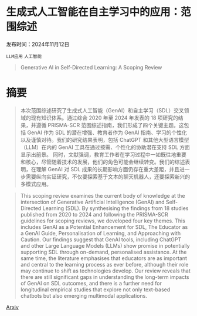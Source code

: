 # 生成式人工智能在自主学习中的应用：范围综述

发布时间：2024年11月12日

`LLM应用` `人工智能`

> Generative AI in Self-Directed Learning: A Scoping Review

# 摘要

> 本次范围综述研究了生成式人工智能（GenAI）和自主学习（SDL）交叉领域的现有知识体系。通过综合 2020 年至 2024 年发表的 18 项研究的结果，并遵循 PRISMA-SCR 范围综述指南，我们形成了四个关键主题。这包括 GenAI 作为 SDL 的潜在增强、教育者作为 GenAI 指南、学习的个性化以及谨慎对待。我们的研究结果表明，包括 ChatGPT 和其他大型语言模型（LLM）在内的 GenAI 工具在通过按需、个性化的协助潜在支持 SDL 方面显示出前景。 同时，文献强调，教育工作者在学习过程中一如既往地重要和核心，尽管随着技术的发展，他们的角色可能会继续转变。我们的综述表明，在理解 GenAI 对 SDL 成果的长期影响方面仍存在重大差距，并且进一步需要纵向实证研究，不仅要探索基于文本的聊天机器人，还要探索新兴的多模式应用。

> This scoping review examines the current body of knowledge at the intersection of Generative Artificial Intelligence (GenAI) and Self-Directed Learning (SDL). By synthesising the findings from 18 studies published from 2020 to 2024 and following the PRISMA-SCR guidelines for scoping reviews, we developed four key themes. This includes GenAI as a Potential Enhancement for SDL, The Educator as a GenAI Guide, Personalisation of Learning, and Approaching with Caution. Our findings suggest that GenAI tools, including ChatGPT and other Large Language Models (LLMs) show promise in potentially supporting SDL through on-demand, personalised assistance.
  At the same time, the literature emphasises that educators are as important and central to the learning process as ever before, although their role may continue to shift as technologies develop. Our review reveals that there are still significant gaps in understanding the long-term impacts of GenAI on SDL outcomes, and there is a further need for longitudinal empirical studies that explore not only text-based chatbots but also emerging multimodal applications.

[Arxiv](https://arxiv.org/abs/2411.07677)